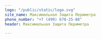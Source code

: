 ```yaml
---
logo: "/public/static/logo.svg"
site_name: Максимальная Защита Периметра
phone_number: "+7 (499) 678-25-88"
header: Максимальная Защита Периметра

---
```

